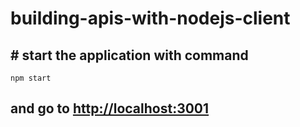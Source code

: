 # building-apis-with-nodejs-client

## # start the application with command
`
npm start
`

## and go to [http://localhost:3001](http://localhost:3001)
